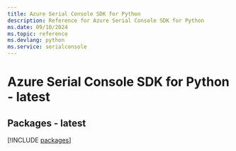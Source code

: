 ```yaml
---
title: Azure Serial Console SDK for Python
description: Reference for Azure Serial Console SDK for Python
ms.date: 09/10/2024
ms.topic: reference
ms.devlang: python
ms.service: serialconsole
---
```

# Azure Serial Console SDK for Python - latest
## Packages - latest
[!INCLUDE [packages](serial-console-index.md)]